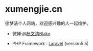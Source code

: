 # xumengjie.cn

徐梦洁个人网站，欢迎感兴趣的人一起维护。

- 微博:[@杨文清Blake](http://weibo.com/u/1039990062)

- PHP Framework : [Laravel](https://laravel.com/) (version5.5)